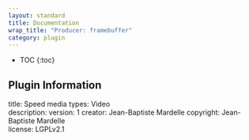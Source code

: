 ```yaml
---
layout: standard
title: Documentation
wrap_title: "Producer: framebuffer"
category: plugin
---
```

* TOC
{:toc}

## Plugin Information

title: Speed
media types:
Video  
description: 
version: 1
creator: Jean-Baptiste Mardelle
copyright: Jean-Baptiste Mardelle  
license: LGPLv2.1  
